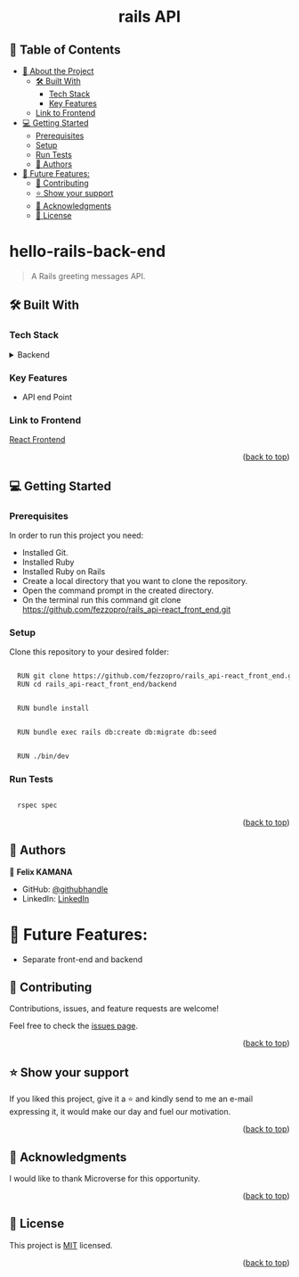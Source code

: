 <a name="readme-top"></a>

<div align="center">

  <br/>
  <h1>rails API</h1>

</div>

## 📗 Table of Contents

- [📖 About the Project](#hello-rails-back-end)
  - [🛠 Built With](#🛠-built-with)
    - [Tech Stack](#tech-stack)
    - [Key Features](#key-features)
  - [Link to Frontend](#link-to-frontend)
- [💻 Getting Started](#💻-getting-started)
  - [Prerequisites](#prerequisites)
  - [Setup](#setup)
  - [Run Tests](#run-tests)
  - [👥 Authors](#👥-authors)
- [🔭 Future Features:](#🔭-future-features)
  - [🤝 Contributing](#🤝-contributing)
  - [⭐️ Show your support](#️⭐️-show-your-support)
  - [🙏 Acknowledgments](#🙏-acknowledgments)
  - [📝 License](#📝-license)

<!-- PROJECT DESCRIPTION -->

# hello-rails-back-end

> A Rails greeting messages API. 

## 🛠 Built With

### Tech Stack

<details>
<!-- <summary>Frontend</summary>
  <ul>
    <li><a href="https://reactjs.org/">React</a></li>
  </ul> -->
  <summary>Backend</summary>
  <ul>
    <li><a href="https://rubyonrails.org/">Ruby on Rails</a></li>
  </ul>
</details>

<!-- Features -->

### Key Features
- API end Point

### Link to Frontend
[React Frontend](https://github.com/fezzopro/rails_api-react_front_end/tree/set-up-project/frontend)
<p align="right">(<a href="#readme-top">back to top</a>)</p>

<!-- GETTING STARTED -->

## 💻 Getting Started

### Prerequisites

In order to run this project you need:

- Installed Git.
- Installed Ruby
- Installed Ruby on Rails
- Create a local directory that you want to clone the repository.
- Open the command prompt in the created directory.
- On the terminal run this command git clone https://github.com/fezzopro/rails_api-react_front_end.git

### Setup

Clone this repository to your desired folder:

```sh

  RUN git clone https://github.com/fezzopro/rails_api-react_front_end.git
  RUN cd rails_api-react_front_end/backend

```

```sh

  RUN bundle install

```

```sh

  RUN bundle exec rails db:create db:migrate db:seed

```

```sh

  RUN ./bin/dev

```

### Run Tests

```sh

  rspec spec

```

<p align="right">(<a href="#readme-top">back to top</a>)</p>

<!-- AUTHORS -->

## 👥 Authors

👤 **Felix KAMANA**

- GitHub: [@githubhandle](https://github.com/fezzopro)
- LinkedIn: [LinkedIn](https://www.linkedin.com/in/kamana-felix/)

# 🔭 Future Features:

- Separate front-end and backend

## 🤝 Contributing

Contributions, issues, and feature requests are welcome!

Feel free to check the [issues page](https://github.com/fezzopro/rails_api-react_front_end/issues).

<p align="right">(<a href="#readme-top">back to top</a>)</p>

<!-- SUPPORT -->

## ⭐️ Show your support

If you liked this project, give it a ⭐️ and kindly send to me an e-mail expressing it, it would make our day and fuel our motivation.

<p align="right">(<a href="#readme-top">back to top</a>)</p>

<!-- ACKNOWLEDGEMENTS -->

## 🙏 Acknowledgments

I would like to thank Microverse for this opportunity.

<p align="right">(<a href="#readme-top">back to top</a>)</p>

<!-- LICENSE -->

## 📝 License

This project is [MIT](./LICENSE) licensed.

<p align="right">(<a href="#readme-top">back to top</a>)</p>